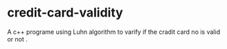 # credit-card-validity

A c++ programe using Luhn algorithm to varify if the cradit card no is valid or not .
